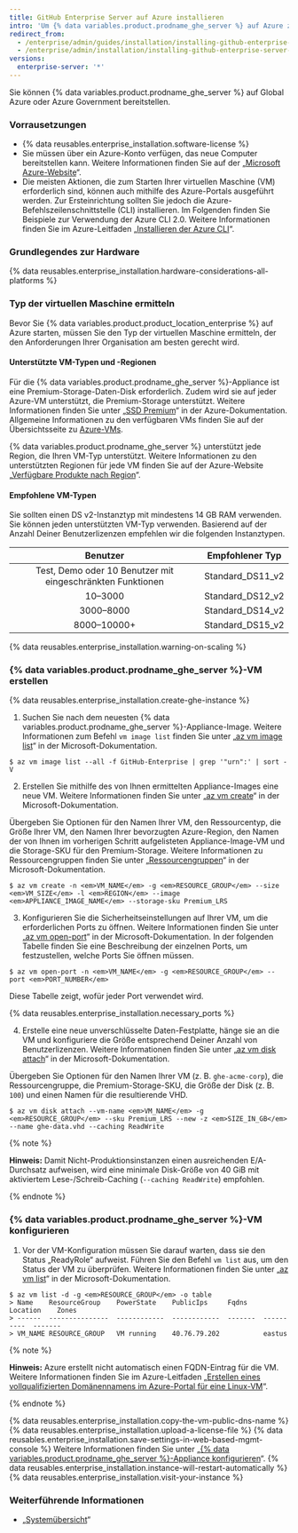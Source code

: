 ```yaml
---
title: GitHub Enterprise Server auf Azure installieren
intro: 'Um {% data variables.product.prodname_ghe_server %} auf Azure zu installieren, müssen Sie es auf einer Instanz der DS-Reihe bereitstellen und Premium-LRS-Storage verwenden.'
redirect_from:
  - /enterprise/admin/guides/installation/installing-github-enterprise-on-azure/
  - /enterprise/admin/installation/installing-github-enterprise-server-on-azure
versions:
  enterprise-server: '*'
---
```


Sie können {% data variables.product.prodname_ghe_server %} auf Global Azure oder Azure Government bereitstellen.

### Vorrausetzungen

- {% data reusables.enterprise_installation.software-license %}
- Sie müssen über ein Azure-Konto verfügen, das neue Computer bereitstellen kann. Weitere Informationen finden Sie auf der „[Microsoft Azure-Website](https://azure.microsoft.com)“.
- Die meisten Aktionen, die zum Starten Ihrer virtuellen Maschine (VM) erforderlich sind, können auch mithilfe des Azure-Portals ausgeführt werden. Zur Ersteinrichtung sollten Sie jedoch die Azure-Befehlszeilenschnittstelle (CLI) installieren. Im Folgenden finden Sie Beispiele zur Verwendung der Azure CLI 2.0. Weitere Informationen finden Sie im Azure-Leitfaden „[Installieren der Azure CLI](https://docs.microsoft.com/de-de/cli/azure/install-azure-cli?view=azure-cli-latest)“.

### Grundlegendes zur Hardware

{% data reusables.enterprise_installation.hardware-considerations-all-platforms %}

### Typ der virtuellen Maschine ermitteln

Bevor Sie {% data variables.product.product_location_enterprise %} auf Azure starten, müssen Sie den Typ der virtuellen Maschine ermitteln, der den Anforderungen Ihrer Organisation am besten gerecht wird.

#### Unterstützte VM-Typen und -Regionen

Für die {% data variables.product.prodname_ghe_server %}-Appliance ist eine Premium-Storage-Daten-Disk erforderlich. Zudem wird sie auf jeder Azure-VM unterstützt, die Premium-Storage unterstützt. Weitere Informationen finden Sie unter „[SSD Premium](https://docs.microsoft.com/en-us/azure/storage/common/storage-premium-storage#supported-vms)“ in der Azure-Dokumentation. Allgemeine Informationen zu den verfügbaren VMs finden Sie auf der Übersichtsseite zu [Azure-VMs](https://azure.microsoft.com/de-de/pricing/details/virtual-machines/linux/#Linux).

{% data variables.product.prodname_ghe_server %} unterstützt jede Region, die Ihren VM-Typ unterstützt. Weitere Informationen zu den unterstützten Regionen für jede VM finden Sie auf der Azure-Website „[Verfügbare Produkte nach Region](https://azure.microsoft.com/de-de/regions/services/)“.

#### Empfohlene VM-Typen

Sie sollten einen DS v2-Instanztyp mit mindestens 14 GB RAM verwenden. Sie können jeden unterstützten VM-Typ verwenden. Basierend auf der Anzahl Deiner Benutzerlizenzen empfehlen wir die folgenden Instanztypen.

|                          Benutzer                          |  Empfohlener Typ   |
|:----------------------------------------------------------:|:------------------:|
| Test, Demo oder 10 Benutzer mit eingeschränkten Funktionen | Standard_DS11_v2 |
|                          10–3000                           | Standard_DS12_v2 |
|                         3000–8000                          | Standard_DS14_v2 |
|                        8000–10000+                         | Standard_DS15_v2 |

{% data reusables.enterprise_installation.warning-on-scaling %}

### {% data variables.product.prodname_ghe_server %}-VM erstellen

{% data reusables.enterprise_installation.create-ghe-instance %}

1. Suchen Sie nach dem neuesten {% data variables.product.prodname_ghe_server %}-Appliance-Image. Weitere Informationen zum Befehl `vm image list` finden Sie unter „[az vm image list](https://docs.microsoft.com/en-us/cli/azure/vm/image?view=azure-cli-latest#az_vm_image_list)“ in der Microsoft-Dokumentation.
  ```shell
  $ az vm image list --all -f GitHub-Enterprise | grep '"urn":' | sort -V
  ```

2. Erstellen Sie mithilfe des von Ihnen ermittelten Appliance-Images eine neue VM. Weitere Informationen finden Sie unter „[az vm create](https://docs.microsoft.com/en-us/cli/azure/vm?view=azure-cli-latest#az_vm_create)“ in der Microsoft-Dokumentation.

  Übergeben Sie Optionen für den Namen Ihrer VM, den Ressourcentyp, die Größe Ihrer VM, den Namen Ihrer bevorzugten Azure-Region, den Namen der von Ihnen im vorherigen Schritt aufgelisteten Appliance-Image-VM und die Storage-SKU für den Premium-Storage. Weitere Informationen zu Ressourcengruppen finden Sie unter „[Ressourcengruppen](https://docs.microsoft.com/en-us/azure/azure-resource-manager/resource-group-overview#resource-groups)“ in der Microsoft-Dokumentation.

  ```shell
  $ az vm create -n <em>VM_NAME</em> -g <em>RESOURCE_GROUP</em> --size <em>VM_SIZE</em> -l <em>REGION</em> --image <em>APPLIANCE_IMAGE_NAME</em> --storage-sku Premium_LRS
  ```

3. Konfigurieren Sie die Sicherheitseinstellungen auf Ihrer VM, um die erforderlichen Ports zu öffnen. Weitere Informationen finden Sie unter „[az vm open-port](https://docs.microsoft.com/en-us/cli/azure/vm?view=azure-cli-latest#az_vm_open_port)“ in der Microsoft-Dokumentation. In der folgenden Tabelle finden Sie eine Beschreibung der einzelnen Ports, um festzustellen, welche Ports Sie öffnen müssen.

  ```shell
  $ az vm open-port -n <em>VM_NAME</em> -g <em>RESOURCE_GROUP</em> --port <em>PORT_NUMBER</em>
  ```

  Diese Tabelle zeigt, wofür jeder Port verwendet wird.

  {% data reusables.enterprise_installation.necessary_ports %}

4. Erstelle eine neue unverschlüsselte Daten-Festplatte, hänge sie an die VM und konfiguriere die Größe entsprechend Deiner Anzahl von Benutzerlizenzen. Weitere Informationen finden Sie unter „[az vm disk attach](https://docs.microsoft.com/en-us/cli/azure/vm/disk?view=azure-cli-latest#az_vm_disk_attach)“ in der Microsoft-Dokumentation.

  Übergeben Sie Optionen für den Namen Ihrer VM (z. B. `ghe-acme-corp`), die Ressourcengruppe, die Premium-Storage-SKU, die Größe der Disk (z. B. `100`) und einen Namen für die resultierende VHD.

  ```shell
  $ az vm disk attach --vm-name <em>VM_NAME</em> -g <em>RESOURCE_GROUP</em> --sku Premium_LRS --new -z <em>SIZE_IN_GB</em> --name ghe-data.vhd --caching ReadWrite
  ```

  {% note %}

   **Hinweis:** Damit Nicht-Produktionsinstanzen einen ausreichenden E/A-Durchsatz aufweisen, wird eine minimale Disk-Größe von 40 GiB mit aktiviertem Lese-/Schreib-Caching (`--caching ReadWrite`) empfohlen.

   {% endnote %}

### {% data variables.product.prodname_ghe_server %}-VM konfigurieren

1. Vor der VM-Konfiguration müssen Sie darauf warten, dass sie den Status „ReadyRole“ aufweist. Führen Sie den Befehl `vm list` aus, um den Status der VM zu überprüfen. Weitere Informationen finden Sie unter „[az vm list](https://docs.microsoft.com/en-us/cli/azure/vm?view=azure-cli-latest#az_vm_list)“ in der Microsoft-Dokumentation.
  ```shell
  $ az vm list -d -g <em>RESOURCE_GROUP</em> -o table
  > Name    ResourceGroup    PowerState    PublicIps     Fqdns    Location    Zones
  > ------  ---------------  ------------  ------------  -------  ----------  -------
  > VM_NAME RESOURCE_GROUP   VM running    40.76.79.202           eastus

  ```
  {% note %}

  **Hinweis:** Azure erstellt nicht automatisch einen FQDN-Eintrag für die VM. Weitere Informationen finden Sie im Azure-Leitfaden „[Erstellen eines vollqualifizierten Domänennamens im Azure-Portal für eine Linux-VM](https://docs.microsoft.com/de-de/azure/virtual-machines/linux/portal-create-fqdn)“.

  {% endnote %}

  {% data reusables.enterprise_installation.copy-the-vm-public-dns-name %}
  {% data reusables.enterprise_installation.upload-a-license-file %}
  {% data reusables.enterprise_installation.save-settings-in-web-based-mgmt-console %} Weitere Informationen finden Sie unter „[{% data variables.product.prodname_ghe_server %}-Appliance konfigurieren](/enterprise/admin/guides/installation/configuring-the-github-enterprise-server-appliance)“.
  {% data reusables.enterprise_installation.instance-will-restart-automatically %}
  {% data reusables.enterprise_installation.visit-your-instance %}


  ### Weiterführende Informationen

  - „[Systemübersicht](/enterprise/admin/guides/installation/system-overview)“
  
